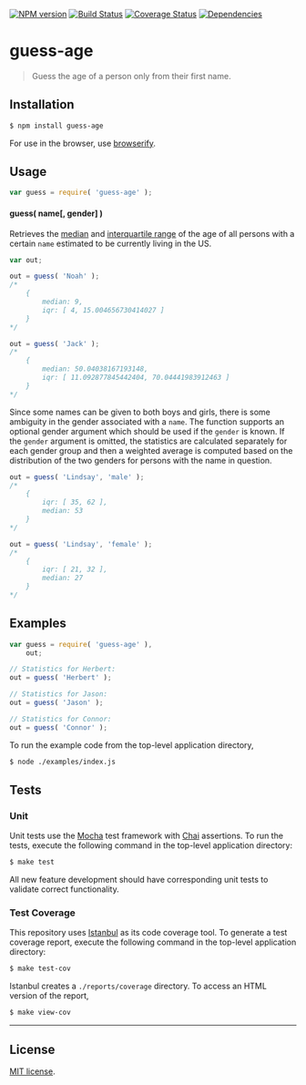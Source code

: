 [![NPM version][npm-image]][npm-url]
[![Build Status][travis-image]][travis-url]
[![Coverage Status][coveralls-image]][coveralls-url]
[![Dependencies][dependencies-image]][dependencies-url]

guess-age
==========

> Guess the age of a person only from their first name.

## Installation

``` bash
$ npm install guess-age
```

For use in the browser, use [browserify](https://github.com/substack/node-browserify).


## Usage

``` javascript
var guess = require( 'guess-age' );
```

#### guess( name[, gender] )

Retrieves the [median](https://en.wikipedia.org/wiki/Median) and [interquartile range](https://en.wikipedia.org/wiki/Interquartile_range) of the age of all persons with a certain `name` estimated to be currently living in the US.

```javascript
var out;

out = guess( 'Noah' );
/*
	{
		median: 9,
		iqr: [ 4, 15.004656730414027 ]
	}
*/

out = guess( 'Jack' );
/*
	{
		median: 50.04038167193148,
		iqr: [ 11.092877845442404, 70.04441983912463 ]
	}
*/
```

Since some names can be given to both boys and girls, there is some ambiguity in the gender associated with a `name`. The function supports an optional gender argument which should be used if the `gender` is known. If the `gender` argument is omitted, the statistics are calculated separately for each gender group and then a weighted average is computed based on the distribution of the two genders for persons with the name in question.

```javascript
out = guess( 'Lindsay', 'male' );
/*
	{
		iqr: [ 35, 62 ],
		median: 53
	}
*/

out = guess( 'Lindsay', 'female' );
/*
	{
		iqr: [ 21, 32 ],
		median: 27
	}
*/
```

## Examples

``` javascript
var guess = require( 'guess-age' ),
	out;

// Statistics for Herbert:
out = guess( 'Herbert' );

// Statistics for Jason:
out = guess( 'Jason' );

// Statistics for Connor:
out = guess( 'Connor' );
```

To run the example code from the top-level application directory,

``` bash
$ node ./examples/index.js
```



## Tests

### Unit

Unit tests use the [Mocha](http://mochajs.org) test framework with [Chai](http://chaijs.com) assertions. To run the tests, execute the following command in the top-level application directory:

``` bash
$ make test
```

All new feature development should have corresponding unit tests to validate correct functionality.


### Test Coverage

This repository uses [Istanbul](https://github.com/gotwarlost/istanbul) as its code coverage tool. To generate a test coverage report, execute the following command in the top-level application directory:

``` bash
$ make test-cov
```

Istanbul creates a `./reports/coverage` directory. To access an HTML version of the report,

``` bash
$ make view-cov
```


---
## License

[MIT license](http://opensource.org/licenses/MIT).

[npm-image]: https://badge.fury.io/js/guess-age.svg
[npm-url]: http://badge.fury.io/js/guess-age

[travis-image]: https://travis-ci.org/Planeshifter/guess-age.svg
[travis-url]: https://travis-ci.org/Planeshifter/guess-age

[coveralls-image]: https://img.shields.io/coveralls/Planeshifter/guess-age/master.svg
[coveralls-url]: https://coveralls.io/r/Planeshifter/guess-age?branch=master

[dependencies-image]: http://img.shields.io/david/Planeshifter/guess-age.svg
[dependencies-url]: https://david-dm.org/Planeshifter/guess-age
